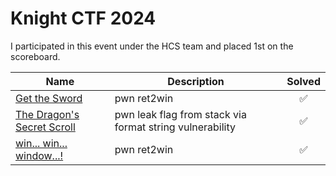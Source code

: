 # Knight CTF 2024

I participated in this event under the HCS team and placed 1st on the scoreboard.

| Name | Description | Solved |
| --- | --- | :---: |
| [Get the Sword](Get%20The%20Sword/) | pwn ret2win | ✅ |
| [The Dragon's Secret Scroll](The%20Dragon's%20Secret%20Scroll/) | pwn leak flag from stack via format string vulnerability | ✅ |
| [win... win... window...!](win...%20win...%20window...!/) | pwn ret2win | ✅ |
